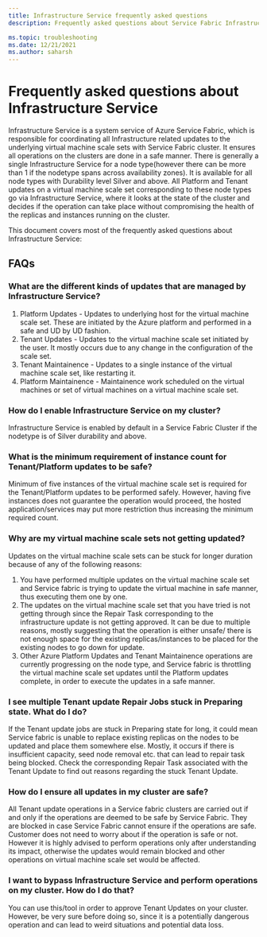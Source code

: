 ```yaml
---
title: Infrastructure Service frequently asked questions 
description: Frequently asked questions about Service Fabric Infrastructure Service

ms.topic: troubleshooting
ms.date: 12/21/2021
ms.author: saharsh
---
```


# Frequently asked questions about Infrastructure Service 

Infrastructure Service is a system service of Azure Service Fabric, which is responsible for coordinating all Infrastructure related updates to the underlying virtual machine scale sets with Service Fabric cluster. It ensures all operations on the clusters are done in a safe manner. There is generally a single Infrastructure Service for a node type(however there can be more than 1 if the nodetype spans across availability zones). It is available for all node types with Durability level Silver and above. All Platform and Tenant updates on a virtual machine scale set corresponding to these node types go via Infrastructure Service, where it looks at the state of the cluster and decides if the operation can take place without compromising the health of the replicas and instances running on the cluster. 

This document covers most of the frequently asked questions about Infrastructure Service: 

## FAQs 

### What are the different kinds of updates that are managed by Infrastructure Service?
  1. Platform Updates - Updates to underlying host for the virtual machine scale set. These are initiated by the Azure platform and performed in a safe and UD by UD fashion. 
  2. Tenant Updates - Updates to the virtual machine scale set initiated by the user. It mostly occurs due to any change in the configuration of the scale set. 
  3. Tenant Maintainence - Updates to a single instance of the virtual machine scale set, like restarting it. 
  4. Platform Maintainence - Maintainence work scheduled on the virtual machines or set of virtual machines on a virtual machine scale set.

### How do I enable Infrastructure Service on my cluster? 
Infrastructure Service is enabled by default in a Service Fabric Cluster if the nodetype is of Silver durability and above. 

### What is the minimum requirement of instance count for Tenant/Platform updates to be safe? 
Minimum of five instances of the virtual machine scale set is required for the Tenant/Platform updates to be performed safely. However, having five instances does not guarantee the operation would proceed, the hosted application/services may put more restriction thus increasing the minimum required count.

### Why are my virtual machine scale sets not getting updated? 
Updates on the virtual machine scale sets can be stuck for longer duration because of any of the following reasons:
  1. You have performed multiple updates on the virtual machine scale set and Service fabric is trying to update the virtual machine in safe manner, thus executing them one by one. 
  2. The updates on the virtual machine scale set that you have tried is not getting through since the Repair Task corresponding to the infrastructure update is not getting approved. It can be due to multiple reasons, mostly suggesting that the operation is either unsafe/ there is not enough space for the existing replicas/instances to be placed for the existing nodes to go down for update. 
  3. Other Azure Platform Updates and Tenant Maintainence operations are currently progressing on the node type, and Service fabric is throttling the virtual machine scale set updates until the Platform updates complete, in order to execute the updates in a safe manner. 

### I see multiple Tenant update Repair Jobs stuck in Preparing state. What do I do? 
If the Tenant update jobs are stuck in Preparing state for long, it could mean Service fabric is unable to replace existing replicas on the nodes to be updated and place them somewhere else. Mostly, it occurs if there is insufficient capacity, seed node removal etc. that can lead to repair task being blocked. Check the corresponding Repair Task associated with the Tenant Update to find out reasons regarding the stuck Tenant Update.

### How do I ensure all updates in my cluster are safe? 
All Tenant update operations in a Service fabric clusters are carried out if and only if the operations are deemed to be safe by Service Fabric. They are blocked in case Service Fabric cannot ensure if the operations are safe. Customer does not need to worry about if the operation is safe or not. However it is highly advised to perform operations only after understanding its impact, otherwise the updates would remain blocked and other operations on virtual machine scale set would be affected.

### I want to bypass Infrastructure Service and perform operations on my cluster. How do I do that?
You can use this/tool in order to approve Tenant Updates on your cluster. However, be very sure before doing so, since it is a potentially dangerous operation and can lead to weird situations and potential data loss. 


